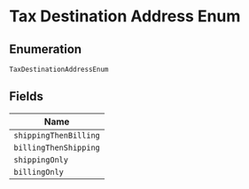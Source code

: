 
# Tax Destination Address Enum

## Enumeration

`TaxDestinationAddressEnum`

## Fields

| Name |
|  --- |
| `shippingThenBilling` |
| `billingThenShipping` |
| `shippingOnly` |
| `billingOnly` |

